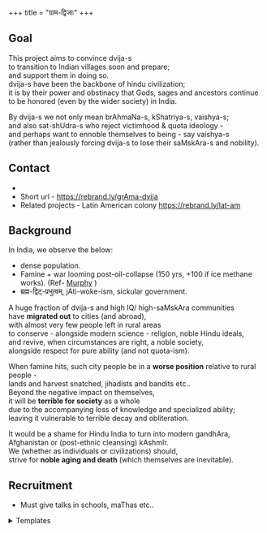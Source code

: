 +++
title = "ग्राम-द्विजाः"
+++

## Goal
This project aims to convince dvija-s  
to transition to Indian villages soon and prepare;  
and support them in doing so.  
dvija-s have been the backbone of hindu civilization;  
it is by their power and obstinacy that Gods, sages and ancestors continue to be honored (even by the wider society) in India.

By dvija-s we not only mean brAhmaNa-s, kShatriya-s, vaishya-s;  
and also sat-shUdra-s who reject victimhood & quota ideology -  
and perhaps want to ennoble themselves to being - say vaishya-s  
(rather than jealously forcing dvija-s to lose their saMskAra-s and nobility). 

## Contact 
- [tele]:(https://https://t.me/+aZpV3KvbSj1iZDUx)
- Short url - https://rebrand.ly/grAma-dvija
- Related projects - Latin American colony https://rebrand.ly/lat-am


## Background
In India, we observe the below:

- dense population.
- Famine + war looming post-oil-collapse (150 yrs, +100 if ice methane works). (Ref- [Murphy](https://escholarship.org/uc/energy_ambitions) )
- ब्रह्म-द्विट्-प्रभुत्वम्, jAti-woke-ism, sickular government.

A huge fraction of dvija-s and high IQ/ high-saMskAra communities  
have **migrated out** to cities (and abroad),  
with almost very few people left in rural areas  
to conserve - alongside modern science - religion, noble Hindu ideals,  
and revive, when circumstances are right, a noble society,  
alongside respect for pure ability (and not quota-ism).  

When famine hits, such city people be in a **worse position** relative to rural people -  
lands and harvest snatched, jihadists and bandits etc..  
Beyond the negative impact on themselves,  
it will be **terrible for society** as a whole  
due to the accompanying loss of knowledge and specialized ability;  
leaving it vulnerable to terrible decay and obliteration.

It would be a shame for Hindu India to turn into modern gandhAra, Afghanistan or (post-ethnic cleansing) kAshmIr.  
We (whether as individuals or civilizations) should,  
strive for **noble aging and death** (which themselves are inevitable).

## Recruitment
- Must give talks in schools, maThas etc..

<details><summary>Templates</summary>

namaH!  
Are you interested in this project - https://rebrand.ly/grAma-dvija ?  
If not, please mention it to compatible Hindus on the "conservative" spectrum.
</details>
